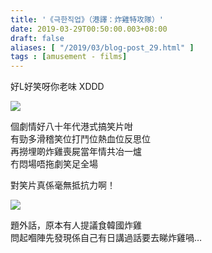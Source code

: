 ```yaml
---
title: '《극한직업》（港譯：炸雞特攻隊）'
date: 2019-03-29T00:50:00.003+08:00
draft: false
aliases: [ "/2019/03/blog-post_29.html" ]
tags : [amusement - films]
---
```


好L好笑呀你老味 XDDD  

![](/images/extremejob.jpg)

個劇情好八十年代港式搞笑片咁  
有勁多滑稽笑位打鬥位熱血位反思位  
再撈埋啲炸雞喪屍當年情共冶一爐  
冇悶場唔拖劇笑足全場  
  
對笑片真係毫無抵抗力啊！  

![](/images/extremejob1.jpg)

題外話，原本有人提議食韓國炸雞  
問起嗰陣先發現係自己有日講過話要去睇炸雞喎…